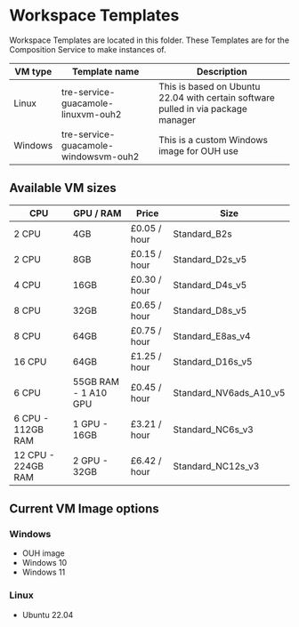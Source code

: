 # Workspace Templates

Workspace Templates are located in this folder. These Templates are for the Composition Service to make instances of.

| VM type | Template name | Description |
| --- | --- | --- |
| Linux   | tre-service-guacamole-linuxvm-ouh2    | This is based on Ubuntu 22.04 with certain software pulled in via package manager |
| Windows | tre-service-guacamole-windowsvm-ouh2  | This is a custom Windows image for OUH use |

## Available VM sizes

  | CPU | GPU / RAM | Price | Size |
  | --- | --- | --- | --- |
  |   2 CPU              | 4GB                    | £0.05 / hour | Standard_B2s
  |   2 CPU              | 8GB                    | £0.15 / hour | Standard_D2s_v5
  |   4 CPU              | 16GB                   | £0.30 / hour | Standard_D4s_v5
  |   8 CPU              | 32GB                   | £0.65 / hour | Standard_D8s_v5
  |   8 CPU              | 64GB                   | £0.75 / hour | Standard_E8as_v4
  |   16 CPU             | 64GB                   | £1.25 / hour | Standard_D16s_v5
  |   6 CPU              | 55GB RAM - 1 A10 GPU   | £0.45 / hour | Standard_NV6ads_A10_v5
  |   6 CPU - 112GB RAM  | 1 GPU - 16GB           | £3.21 / hour | Standard_NC6s_v3
  |   12 CPU - 224GB RAM | 2 GPU - 32GB           | £6.42 / hour | Standard_NC12s_v3
  

## Current VM Image options

### Windows

- OUH image
- Windows 10
- Windows 11

### Linux

- Ubuntu 22.04

